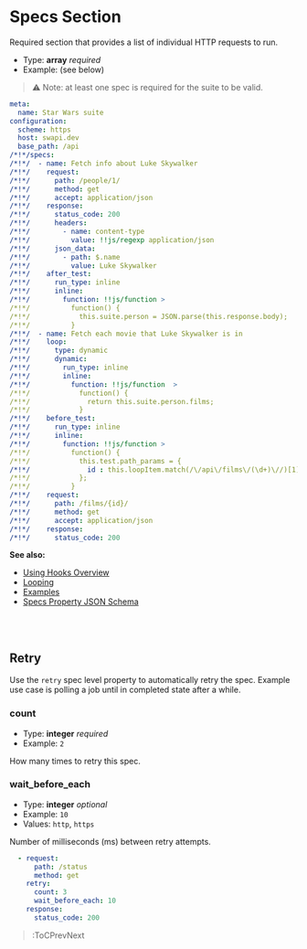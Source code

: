 # Specs Section

Required section that provides a list of individual HTTP requests to run.

- Type: **array** _required_
- Example: (see below)

> ⚠️ Note: at least one spec is required for the suite to be valid.

```yaml | specs/star-wars-service.yml
meta:
  name: Star Wars suite
configuration:
  scheme: https
  host: swapi.dev
  base_path: /api
/*!*/specs:
/*!*/  - name: Fetch info about Luke Skywalker
/*!*/    request:
/*!*/      path: /people/1/
/*!*/      method: get
/*!*/      accept: application/json
/*!*/    response:
/*!*/      status_code: 200
/*!*/      headers:
/*!*/        - name: content-type
/*!*/          value: !!js/regexp application/json
/*!*/      json_data:
/*!*/        - path: $.name
/*!*/          value: Luke Skywalker
/*!*/    after_test:
/*!*/      run_type: inline
/*!*/      inline:
/*!*/        function: !!js/function >
/*!*/          function() {
/*!*/            this.suite.person = JSON.parse(this.response.body);
/*!*/          }
/*!*/  - name: Fetch each movie that Luke Skywalker is in
/*!*/    loop:
/*!*/      type: dynamic
/*!*/      dynamic:
/*!*/        run_type: inline
/*!*/        inline:
/*!*/          function: !!js/function  >
/*!*/            function() {
/*!*/              return this.suite.person.films;
/*!*/            }
/*!*/    before_test:
/*!*/      run_type: inline
/*!*/      inline:
/*!*/        function: !!js/function >
/*!*/          function() {
/*!*/            this.test.path_params = {
/*!*/              id : this.loopItem.match(/\/api\/films\/(\d+)\//)[1]
/*!*/            };
/*!*/          }
/*!*/    request:
/*!*/      path: /films/{id}/
/*!*/      method: get
/*!*/      accept: application/json
/*!*/    response:
/*!*/      status_code: 200
```

**See also:**

- [Using Hooks Overview](/docs/hooks/overview)
- [Looping](/docs/reusing-specs/looping)
- [Examples](https://github.com/blossomfinance/rest-ez/tree/master/test/cli/src/suites)
- [Specs Property JSON Schema](https://github.com/blossomfinance/rest-ez/blob/master/lib/schema/yaml/suite.json)

<br><br>

## Retry

Use the `retry` spec level property to automatically retry the spec. Example use case is polling a job until in completed state after a while.

### count

- Type: **integer** _required_
- Example: `2`

How many times to retry this spec.

### wait_before_each

- Type: **integer** _optional_
- Example: `10`
- Values: `http`, `https`

Number of milliseconds (ms) between retry attempts.

```yaml
  - request:
      path: /status
      method: get
    retry:
      count: 3
      wait_before_each: 10
    response:
      status_code: 200
```

> :ToCPrevNext